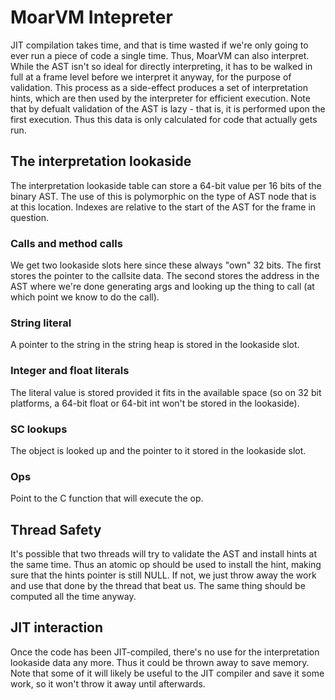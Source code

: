 # MoarVM IntepreterJIT compilation takes time, and that is time wasted if we're only going to everrun a piece of code a single time. Thus, MoarVM can also interpret. While the ASTisn't so ideal for directly interpreting, it has to be walked in full at a framelevel before we interpret it anyway, for the purpose of validation. This processas a side-effect produces a set of interpretation hints, which are then used bythe interpreter for efficient execution. Note that by defualt validation of theAST is lazy - that is, it is performed upon the first execution. Thus this datais only calculated for code that actually gets run.## The interpretation lookasideThe interpretation lookaside table can store a 64-bit value per 16 bits ofthe binary AST. The use of this is polymorphic on the type of AST node thatis at this location. Indexes are relative to the start of the AST for theframe in question.### Calls and method callsWe get two lookaside slots here since these always "own" 32 bits. The firststores the pointer to the callsite data. The second stores the address in theAST where we're done generating args and looking up the thing to call (atwhich point we know to do the call).### String literalA pointer to the string in the string heap is stored in the lookaside slot.### Integer and float literalsThe literal value is stored provided it fits in the available space (so on 32bit platforms, a 64-bit float or 64-bit int won't be stored in the lookaside).### SC lookupsThe object is looked up and the pointer to it stored in the lookaside slot.### OpsPoint to the C function that will execute the op.## Thread SafetyIt's possible that two threads will try to validate the AST and install hintsat the same time. Thus an atomic op should be used to install the hint, makingsure that the hints pointer is still NULL. If not, we just throw away the workand use that done by the thread that beat us. The same thing should be computedall the time anyway.## JIT interactionOnce the code has been JIT-compiled, there's no use for the interpretationlookaside data any more. Thus it could be thrown away to save memory. Note thatsome of it will likely be useful to the JIT compiler and save it some work, soit won't throw it away until afterwards.